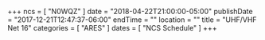 +++
ncs = [ "N0WQZ" ]
date = "2018-04-22T21:00:00-05:00"
publishDate = "2017-12-21T12:47:37-06:00"
endTime = ""
location = ""
title = "UHF/VHF Net 16"
categories = [ "ARES" ]
dates = [ "NCS Schedule" ]
+++
